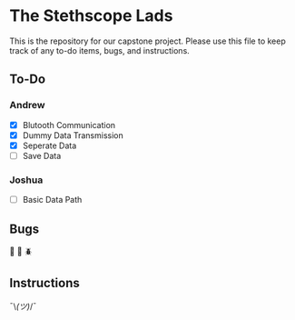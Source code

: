 # The Stethscope Lads
This is the repository for our capstone project. Please use this file to keep track of any to-do items, bugs, and instructions.

## To-Do

### Andrew

- [x] Blutooth Communication
- [x] Dummy Data Transmission
- [x] Seperate Data
- [ ] Save Data

### Joshua

- [ ] Basic Data Path

## Bugs

:bug: :ant: :beetle:

## Instructions 

¯\\_(ツ)_/¯ 
